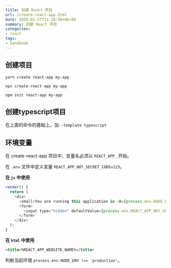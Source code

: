 ```yaml
---
title: 创建 React 项目
url: /create-react-app.html
date: 2020-02-27T11:10:50+08:00
summary: 创建 React 项目
categories:
- react
tags:
- handbook
---
```


## 创建项目

```
yarn create react-app my-app
```

```
npx create-react-app my-app
```

```
npm init react-app my-app
```

## 创建typescript项目

在上面的命令的基础上，加`--template typescript`

## 环境变量

在 create-react-app 项目中，变量名必须以 `REACT_APP_` 开始。

在 `.env` 文件中定义变量 `REACT_APP_NOT_SECRET_CODE=123`。

**在 `js` 中使用**
```js
render() {
  return (
    <div>
      <small>You are running this application in <b>{process.env.NODE_ENV}</b> mode.</small>
      <form>
        <input type="hidden" defaultValue={process.env.REACT_APP_NOT_SECRET_CODE} />
      </form>
    </div>
  );
}
```

**在 `html` 中使用**
```html
<title>%REACT_APP_WEBSITE_NAME%</title>
```

判断当前环境 `process.env.NODE_ENV !== 'production'`。